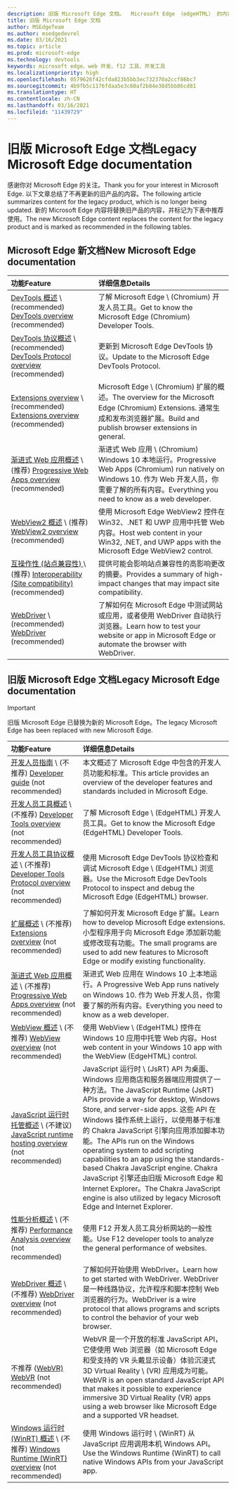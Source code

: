```yaml
---
description: 旧版 Microsoft Edge 文档。  Microsoft Edge （edgeHTML） 的内容。
title: 旧版 Microsoft Edge 文档
author: MSEdgeTeam
ms.author: msedgedevrel
ms.date: 03/16/2021
ms.topic: article
ms.prod: microsoft-edge
ms.technology: devtools
keywords: microsoft edge、web 开发、f12 工具、开发工具
ms.localizationpriority: high
ms.openlocfilehash: 0579626f42cfda823b5bb3ec732370a2ccf86bc7
ms.sourcegitcommit: 4b9fb5c1176fdaa5e3c60af2b84e38d5bb86cd81
ms.translationtype: HT
ms.contentlocale: zh-CN
ms.lasthandoff: 03/16/2021
ms.locfileid: "11439729"
---
```

# <a name="legacy-microsoft-edge-documentation"></a><span data-ttu-id="59eba-105">旧版 Microsoft Edge 文档</span><span class="sxs-lookup"><span data-stu-id="59eba-105">Legacy Microsoft Edge documentation</span></span>  

<span data-ttu-id="59eba-106">感谢你对 Microsoft Edge 的关注。</span><span class="sxs-lookup"><span data-stu-id="59eba-106">Thank you for your interest in Microsoft Edge.</span></span>  <span data-ttu-id="59eba-107">以下文章总结了不再更新的旧产品的内容。</span><span class="sxs-lookup"><span data-stu-id="59eba-107">The following article summarizes content for the legacy product, which is no longer being updated.</span></span>  <span data-ttu-id="59eba-108">新的 Microsoft Edge 内容将替换旧产品的内容，并标记为下表中推荐使用。</span><span class="sxs-lookup"><span data-stu-id="59eba-108">The new Microsoft Edge content replaces the content for the legacy product and is marked as recommended in the following tables.</span></span>  

## <a name="new-microsoft-edge-documentation"></a><span data-ttu-id="59eba-109">Microsoft Edge 新文档</span><span class="sxs-lookup"><span data-stu-id="59eba-109">New Microsoft Edge documentation</span></span>  

| <span data-ttu-id="59eba-110">功能</span><span class="sxs-lookup"><span data-stu-id="59eba-110">Feature</span></span> | <span data-ttu-id="59eba-111">详细信息</span><span class="sxs-lookup"><span data-stu-id="59eba-111">Details</span></span> |  
|:--- |:--- |  
| <span data-ttu-id="59eba-112">[DevTools 概述][DevtoolsGuideChromiumMain] \ (recommended\) </span><span class="sxs-lookup"><span data-stu-id="59eba-112">[DevTools overview][DevtoolsGuideChromiumMain] \(recommended\)</span></span> | <span data-ttu-id="59eba-113">了解 Microsoft Edge \ (Chromium\) 开发人员工具。</span><span class="sxs-lookup"><span data-stu-id="59eba-113">Get to know the Microsoft Edge \(Chromium\) Developer Tools.</span></span> |  
| <span data-ttu-id="59eba-114">[DevTools 协议概述][DevtoolsProtocolChromiumMain] \ (recommended\) </span><span class="sxs-lookup"><span data-stu-id="59eba-114">[DevTools Protocol overview][DevtoolsProtocolChromiumMain] \(recommended\)</span></span> | <span data-ttu-id="59eba-115">更新到 Microsoft Edge DevTools 协议。</span><span class="sxs-lookup"><span data-stu-id="59eba-115">Update to the Microsoft Edge DevTools Protocol.</span></span> |  
| <span data-ttu-id="59eba-116">[Extensions overview][ExtensionsChromiumIndex] \ (recommended\) </span><span class="sxs-lookup"><span data-stu-id="59eba-116">[Extensions overview][ExtensionsChromiumIndex] \(recommended\)</span></span> | <span data-ttu-id="59eba-117">Microsoft Edge \ (Chromium\) 扩展的概述。</span><span class="sxs-lookup"><span data-stu-id="59eba-117">The overview for the Microsoft Edge \(Chromium\) Extensions.</span></span>  <span data-ttu-id="59eba-118">通常生成和发布浏览器扩展。</span><span class="sxs-lookup"><span data-stu-id="59eba-118">Build and publish browser extensions in general.</span></span> |  
| <span data-ttu-id="59eba-119">[渐进式 Web 应用概述][ProgressiveWebAppsChromiumIndex] \ (推荐\) </span><span class="sxs-lookup"><span data-stu-id="59eba-119">[Progressive Web Apps overview][ProgressiveWebAppsChromiumIndex] \(recommended\)</span></span> | <span data-ttu-id="59eba-120">渐进式 Web 应用 \ (Chromium\) Windows 10 本地运行。</span><span class="sxs-lookup"><span data-stu-id="59eba-120">Progressive Web Apps \(Chromium\) run natively on Windows 10.</span></span>  <span data-ttu-id="59eba-121">作为 Web 开发人员，你需要了解的所有内容。</span><span class="sxs-lookup"><span data-stu-id="59eba-121">Everything you need to know as a web developer.</span></span> |  
| <span data-ttu-id="59eba-122">[WebView2 概述][Webview2Index] \ (推荐\) </span><span class="sxs-lookup"><span data-stu-id="59eba-122">[WebView2 overview][Webview2Index] \(recommended\)</span></span> | <span data-ttu-id="59eba-123">使用 Microsoft Edge WebView2 控件在 Win32、.NET 和 UWP 应用中托管 Web 内容。</span><span class="sxs-lookup"><span data-stu-id="59eba-123">Host web content in your Win32, .NET, and UWP apps with the Microsoft Edge WebView2 control.</span></span> |  
| <span data-ttu-id="59eba-124">[互操作性 (站点兼容性) ][WebPlatformSiteImpactingChanges] \ (推荐\) </span><span class="sxs-lookup"><span data-stu-id="59eba-124">[Interoperability (Site compatibility)][WebPlatformSiteImpactingChanges] \(recommended\)</span></span> | <span data-ttu-id="59eba-125">提供可能会影响站点兼容性的高影响更改的摘要。</span><span class="sxs-lookup"><span data-stu-id="59eba-125">Provides a summary of high-impact changes that may impact site compatibility.</span></span> |  
| <span data-ttu-id="59eba-126">[WebDriver][WebdriverChromiumIndex] \ (recommended\) </span><span class="sxs-lookup"><span data-stu-id="59eba-126">[WebDriver][WebdriverChromiumIndex] \(recommended\)</span></span> | <span data-ttu-id="59eba-127">了解如何在 Microsoft Edge 中测试网站或应用，或者使用 WebDriver 自动执行浏览器。</span><span class="sxs-lookup"><span data-stu-id="59eba-127">Learn how to test your website or app in Microsoft Edge or automate the browser with WebDriver.</span></span> |  

## <a name="legacy-microsoft-edge-documentation"></a><span data-ttu-id="59eba-128">旧版 Microsoft Edge 文档</span><span class="sxs-lookup"><span data-stu-id="59eba-128">Legacy Microsoft Edge documentation</span></span>  

<!--  This is deprecated and legacy content.  For new content, navigate to the associated [Chromium category](#new-microsoft-edge-documentation).  -->  

> [!IMPORTANT]
> <span data-ttu-id="59eba-129">旧版 Microsoft Edge 已替换为新的 Microsoft Edge。</span><span class="sxs-lookup"><span data-stu-id="59eba-129">The legacy Microsoft Edge has been replaced with new Microsoft Edge.</span></span>  

| <span data-ttu-id="59eba-130">功能</span><span class="sxs-lookup"><span data-stu-id="59eba-130">Feature</span></span> | <span data-ttu-id="59eba-131">详细信息</span><span class="sxs-lookup"><span data-stu-id="59eba-131">Details</span></span> |  
|:--- |:--- |  
| <span data-ttu-id="59eba-132">[开发人员指南][EdgehtmlDevGuideIndex] \ (不推荐\) </span><span class="sxs-lookup"><span data-stu-id="59eba-132">[Developer guide][EdgehtmlDevGuideIndex] \(not recommended\)</span></span> | <span data-ttu-id="59eba-133">本文概述了 Microsoft Edge 中包含的开发人员功能和标准。</span><span class="sxs-lookup"><span data-stu-id="59eba-133">This article provides an overview of the developer features and standards included in Microsoft Edge.</span></span> |  
| <span data-ttu-id="59eba-134">[开发人员工具概述][EdgehtmlDevtoolsGuideIndex] \ (不推荐\) </span><span class="sxs-lookup"><span data-stu-id="59eba-134">[Developer Tools overview][EdgehtmlDevtoolsGuideIndex] \(not recommended\)</span></span> | <span data-ttu-id="59eba-135">了解 Microsoft Edge \ (EdgeHTML\) 开发人员工具。</span><span class="sxs-lookup"><span data-stu-id="59eba-135">Get to know the Microsoft Edge \(EdgeHTML\) Developer Tools.</span></span> |  
| <span data-ttu-id="59eba-136">[开发人员工具协议概述][EdgehtmlDevtoolsProtocolIndex] \ (不推荐\) </span><span class="sxs-lookup"><span data-stu-id="59eba-136">[Developer Tools Protocol overview][EdgehtmlDevtoolsProtocolIndex] \(not recommended\)</span></span> | <span data-ttu-id="59eba-137">使用 Microsoft Edge DevTools 协议检查和调试 Microsoft Edge \ (EdgeHTML\) 浏览器。</span><span class="sxs-lookup"><span data-stu-id="59eba-137">Use the Microsoft Edge DevTools Protocol to inspect and debug the Microsoft Edge \(EdgeHTML\) browser.</span></span> |  
| <span data-ttu-id="59eba-138">[扩展概述][EdgehtmlExtensionsIndex] \ (不推荐\) </span><span class="sxs-lookup"><span data-stu-id="59eba-138">[Extensions overview][EdgehtmlExtensionsIndex] \(not recommended\)</span></span> | <span data-ttu-id="59eba-139">了解如何开发 Microsoft Edge 扩展。</span><span class="sxs-lookup"><span data-stu-id="59eba-139">Learn how to develop Microsoft Edge extensions.</span></span>  <span data-ttu-id="59eba-140">小型程序用于向 Microsoft Edge 添加新功能或修改现有功能。</span><span class="sxs-lookup"><span data-stu-id="59eba-140">The small programs are used to add new features to Microsoft Edge or modify existing functionality.</span></span> |  
| <span data-ttu-id="59eba-141">[渐进式 Web 应用概述][EdgehtmlProgressiveWebAppsIndex] \ (不推荐\) </span><span class="sxs-lookup"><span data-stu-id="59eba-141">[Progressive Web Apps overview][EdgehtmlProgressiveWebAppsIndex] \(not recommended\)</span></span> | <span data-ttu-id="59eba-142">渐进式 Web 应用在 Windows 10 上本地运行。</span><span class="sxs-lookup"><span data-stu-id="59eba-142">A Progressive Web App runs natively on Windows 10.</span></span>  <span data-ttu-id="59eba-143">作为 Web 开发人员，你需要了解的所有内容。</span><span class="sxs-lookup"><span data-stu-id="59eba-143">Everything you need to know as a web developer.</span></span> |  
| <span data-ttu-id="59eba-144">[WebView 概述][EdgehtmlHostingWebviewIndex] \ (不推荐\) </span><span class="sxs-lookup"><span data-stu-id="59eba-144">[WebView overview][EdgehtmlHostingWebviewIndex] \(not recommended\)</span></span> | <span data-ttu-id="59eba-145">使用 WebView \ (EdgeHTML\) 控件在 Windows 10 应用中托管 Web 内容。</span><span class="sxs-lookup"><span data-stu-id="59eba-145">Host web content in your Windows 10 app with the WebView \(EdgeHTML\) control.</span></span> |  
| <span data-ttu-id="59eba-146">[JavaScript 运行时托管概述][EdgehtmlHostingJavascriptRuntimeHostingIndex] \ (不建议\) </span><span class="sxs-lookup"><span data-stu-id="59eba-146">[JavaScript runtime hosting overview][EdgehtmlHostingJavascriptRuntimeHostingIndex] \(not recommended\)</span></span> | <span data-ttu-id="59eba-147">JavaScript 运行时 \ (JsRT\) API 为桌面、Windows 应用商店和服务器端应用提供了一种方法。</span><span class="sxs-lookup"><span data-stu-id="59eba-147">The JavaScript Runtime \(JsRT\) APIs provide a way for desktop, Windows Store, and server-side apps.</span></span>  <span data-ttu-id="59eba-148">这些 API 在 Windows 操作系统上运行，以使用基于标准的 Chakra JavaScript 引擎向应用添加脚本功能。</span><span class="sxs-lookup"><span data-stu-id="59eba-148">The APIs run on the Windows operating system to add scripting capabilities to an app using the standards-based Chakra JavaScript engine.</span></span>   <span data-ttu-id="59eba-149">Chakra JavaScript 引擎还由旧版 Microsoft Edge 和 Internet Explorer。</span><span class="sxs-lookup"><span data-stu-id="59eba-149">The Chakra JavaScript engine is also utilized by legacy Microsoft Edge and Internet Explorer.</span></span> |  
| <span data-ttu-id="59eba-150">[性能分析概述][EdgehtmlPerformanceAnalysisIndex] \ (不推荐\) </span><span class="sxs-lookup"><span data-stu-id="59eba-150">[Performance Analysis overview][EdgehtmlPerformanceAnalysisIndex] \(not recommended\)</span></span> | <span data-ttu-id="59eba-151">使用 F12 开发人员工具分析网站的一般性能。</span><span class="sxs-lookup"><span data-stu-id="59eba-151">Use F12 developer tools to analyze the general performance of websites.</span></span> |  
| <span data-ttu-id="59eba-152">[WebDriver 概述][EdgehtmlWebdriverIndex] \ (不推荐\) </span><span class="sxs-lookup"><span data-stu-id="59eba-152">[WebDriver overview][EdgehtmlWebdriverIndex] \(not recommended\)</span></span> | <span data-ttu-id="59eba-153">了解如何开始使用 WebDriver。</span><span class="sxs-lookup"><span data-stu-id="59eba-153">Learn how to get started with WebDriver.</span></span>  <span data-ttu-id="59eba-154">WebDriver 是一种线路协议，允许程序和脚本控制 Web 浏览器的行为。</span><span class="sxs-lookup"><span data-stu-id="59eba-154">WebDriver is a wire protocol that allows programs and scripts to control the behavior of your web browser.</span></span> |  
| <span data-ttu-id="59eba-155">不推荐 ([WebVR\) ][WebvrIndex]</span><span class="sxs-lookup"><span data-stu-id="59eba-155">[WebVR][WebvrIndex] \(not recommended\)</span></span> | <span data-ttu-id="59eba-156">WebVR 是一个开放的标准 JavaScript API，它使使用 Web 浏览器（如 Microsoft Edge 和受支持的 VR 头戴显示设备）体验沉浸式 3D Virtual Reality \ (VR\) 应用成为可能。</span><span class="sxs-lookup"><span data-stu-id="59eba-156">WebVR is an open standard JavaScript API that makes it possible to experience immersive 3D Virtual Reality \(VR\) apps using a web browser like Microsoft Edge and a supported VR headset.</span></span> |  
| <span data-ttu-id="59eba-157">[Windows 运行时 (WinRT) 概述][EdgehtmlWindowsRuntimeIndex] \ (不推荐\) </span><span class="sxs-lookup"><span data-stu-id="59eba-157">[Windows Runtime (WinRT) overview][EdgehtmlWindowsRuntimeIndex] \(not recommended\)</span></span> | <span data-ttu-id="59eba-158">使用 Windows 运行时 \ (WinRT\) 从 JavaScript 应用调用本机 Windows API。</span><span class="sxs-lookup"><span data-stu-id="59eba-158">Use the Windows Runtime \(WinRT\) to call native Windows APIs from your JavaScript app.</span></span> |  

<!-- links -->  

[DevtoolsGuideChromiumMain]: ../devtools-guide-chromium/index.md "Microsoft Edge (Chromium) 开发人员工具概述|Microsoft Docs"  
[DevtoolsProtocolChromiumMain]: ../devtools-protocol-chromium/index.md "Microsoft Edge (Chromium) DevTools 协议概述|Microsoft Docs"  
[EdgehtmlDevGuideIndex]: ./dev-guide/index.md "Microsoft Edge 开发人员指南|Microsoft Docs"  
[EdgehtmlDevtoolsGuideIndex]: ./devtools-guide/index.md "Microsoft Edge (EdgeHTML) 开发人员工具|Microsoft Docs"  
[EdgehtmlDevtoolsProtocolIndex]: ./devtools-protocol/index.md "Microsoft Edge (EdgeHTML) DevTools 协议|Microsoft Docs"  
[EdgehtmlExtensionsIndex]: ./extensions/index.md "Microsoft Edge (EdgeHTML) 扩展|Microsoft Docs"  
[EdgehtmlProgressiveWebAppsIndex]: ./progressive-web-apps/index.md "Windows (上的渐进式 Web) EdgeHTML |Microsoft Docs"  
[EdgehtmlHostingWebviewIndex]: ./hosting/webview/index.md "适用于 Windows 10 (应用的 WebView) EdgeHTML |Microsoft Docs"  
[EdgehtmlHostingJavascriptRuntimeHostingIndex]: ./hosting/javascript-runtime-hosting.md "JavaScript 运行时托管|Microsoft Docs"  
[EdgehtmlPerformanceAnalysisIndex]: ./performance-analysis/index.md "性能分析|Microsoft Docs"  
[EdgehtmlWebdriverIndex]: ./webdriver/index.md "WebDriver (EdgeHTML) |Microsoft Docs"  
[EdgehtmlWindowsRuntimeIndex]: ./windows-runtime/index.md "适用于 JavaScript (的 Windows 运行时) WinRT |Microsoft Docs"  
[ExtensionsChromiumIndex]: ../extensions-chromium/index.md "Microsoft Edge (Chromium) Extensions 概述|Microsoft Docs"  
[ProgressiveWebAppsChromiumIndex]: ../progressive-web-apps-chromium/index.md "Windows 上的渐进 Web 应用概述|Microsoft Docs"  
[WebdriverChromiumIndex]: ../webdriver-chromium/index.md "使用 WebDriver (Chromium) 测试自动化概述|Microsoft Docs"  
[WebPlatformSiteImpactingChanges]: ../web-platform/site-impacting-changes.md "即将对 Microsoft Edge 服务进行的网站兼容性|Microsoft Docs"  
[Webview2Index]: ../webview2/index.md "Microsoft Edge WebView2 |Microsoft Docs"  

[WebvrIndex]: /microsoft-edge/webvr/index "WebVR 开发人员指南|Microsoft Docs"  

